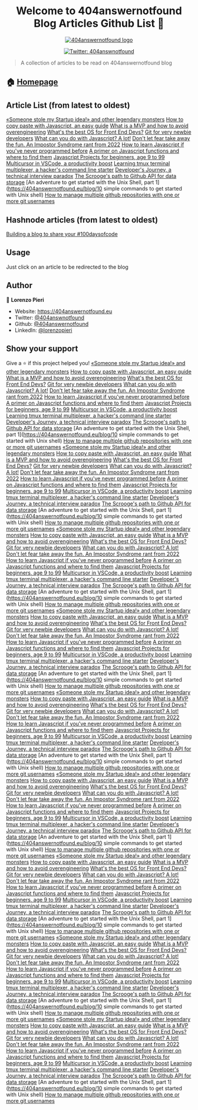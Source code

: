 <h1 align="center">Welcome to 404answernotfound <br/> Blog Articles Github List 👋</h1>

<div align="center">
<a href="404answernotfound.eu" target="_blank">
    <img alt="404answernotfound logo" src="https://camo.githubusercontent.com/8ed054ee6fae0a874adc186d180b67b61656cd7a06ad0a28f2e0e54e5ee4807c/68747470733a2f2f343034616e737765726e6f74666f756e642e65752f5f6e6578742f696d6167653f75726c3d253246737461746963253246696d61676573253246343034616e737765726e6f74666f756e646461726b7468656d652e706e6726773d31323826713d3735" />
  </a>
    </div>
<p align="center">
  <a href="https://twitter.com/404answnotfound" target="_blank">
    <img alt="Twitter: 404answnotfound" src="https://img.shields.io/twitter/follow/404answnotfound.svg?style=social" />
  </a>
</p>

> A collection of articles to be read on 404answernotfound blog

## 🏠 [Homepage](404answernotfound.eu)

## Article List (from latest to oldest)
[«Someone stole my Startup idea!» and other legendary monsters](https://404answernotfound.eu/blog/someone-stole-my-startup-idea-and-other-legendary-monsters)
[How to copy paste with Javascript, an easy guide](https://404answernotfound.eu/blog/how-to-copy-paste-with-javascript-an-easy-guide)
[What is a MVP and how to avoid overengineering](https://404answernotfound.eu/blog/what-is-an-mvp-and-how-to-avoid-overengineering)
[What's the best OS for Front End Devs?](https://404answernotfound.eu/blog/whats-the-best-os-for-web-developers)
[Git for very newbie developers](https://404answernotfound.eu/blog/git-for-very-newbie-developers)
[What can you do with Javascript? A lot!](https://404answernotfound.eu/blog/what-can-you-do-with-javascript-a-lot)
[Don't let fear take away the fun. An Impostor Syndrome rant from 2022](https://404answernotfound.eu/blog/dont-let-fear-take-away-the-fun-an-impostor-syndrom-analysis-from-2022)
[How to learn Javascript if you've never programmed before](https://404answernotfound.eu/blog/how-to-learn-javascript-if-youve-never-programmed-before)
[A primer on Javascript functions and where to find them](https://404answernotfound.eu/blog/a-primer-on-javascript-functions-and-where-to-find-them)
[Javascript Projects for beginners, age 9 to 99](https://404answernotfound.eu/blog/javascript-projects-for-beginners-age-9-to-99)
[Multicursor in VSCode, a productivity boost](https://404answernotfound.eu/blog/multicursor-in-vscode-a-productivity-boost)
[Learning tmux terminal multiplexer, a hacker's command line starter](https://404answernotfound.eu/blog/learning-tmux-terminal-multiplexer-a-hackers-command-line-starter)
[Developer's Journey, a technical interview paradox](https://404answernotfound.eu/blog/developers-journey-a-technical-interview-paradox)
[The Scrooge's path to Github API for data storage](https://404answernotfound.eu/blog/the-scrooges-path-to-github-api-for-data-storage)
[An adventure to get started with the Unix Shell, part 1](https://404answernotfound.eu/blog/10 simple commands to get started with Unix shell)
[How to manage multiple github repositories with one or more git usernames](https://404answernotfound.eu/blog/change-git-user)

## Hashnode articles (from latest to oldest)
[Building a blog to share your #100daysofcode](https://404answnotfound.hashnode.dev/building-a-blog-to-share-your-100daysofcode)
## Usage

Just click on an article to be redirected to the blog

## Author

👤 **Lorenzo Pieri**

* Website: https://404answernotfound.eu
* Twitter: [@404answnotfound](https://twitter.com/404answnotfound)
* Github: [@404answernotfound](https://github.com/404answernotfound)
* LinkedIn: [@lorenzopieri](https://linkedin.com/in/lorenzopieri)

## Show your support

Give a ⭐️ if this project helped you!
[«Someone stole my Startup idea!» and other legendary monsters](https://404answernotfound.eu/blog/someone-stole-my-startup-idea-and-other-legendary-monsters)
[How to copy paste with Javascript, an easy guide](https://404answernotfound.eu/blog/how-to-copy-paste-with-javascript-an-easy-guide)
[What is a MVP and how to avoid overengineering](https://404answernotfound.eu/blog/what-is-an-mvp-and-how-to-avoid-overengineering)
[What's the best OS for Front End Devs?](https://404answernotfound.eu/blog/whats-the-best-os-for-web-developers)
[Git for very newbie developers](https://404answernotfound.eu/blog/git-for-very-newbie-developers)
[What can you do with Javascript? A lot!](https://404answernotfound.eu/blog/what-can-you-do-with-javascript-a-lot)
[Don't let fear take away the fun. An Impostor Syndrome rant from 2022](https://404answernotfound.eu/blog/dont-let-fear-take-away-the-fun-an-impostor-syndrom-analysis-from-2022)
[How to learn Javascript if you've never programmed before](https://404answernotfound.eu/blog/how-to-learn-javascript-if-youve-never-programmed-before)
[A primer on Javascript functions and where to find them](https://404answernotfound.eu/blog/a-primer-on-javascript-functions-and-where-to-find-them)
[Javascript Projects for beginners, age 9 to 99](https://404answernotfound.eu/blog/javascript-projects-for-beginners-age-9-to-99)
[Multicursor in VSCode, a productivity boost](https://404answernotfound.eu/blog/multicursor-in-vscode-a-productivity-boost)
[Learning tmux terminal multiplexer, a hacker's command line starter](https://404answernotfound.eu/blog/learning-tmux-terminal-multiplexer-a-hackers-command-line-starter)
[Developer's Journey, a technical interview paradox](https://404answernotfound.eu/blog/developers-journey-a-technical-interview-paradox)
[The Scrooge's path to Github API for data storage](https://404answernotfound.eu/blog/the-scrooges-path-to-github-api-for-data-storage)
[An adventure to get started with the Unix Shell, part 1](https://404answernotfound.eu/blog/10 simple commands to get started with Unix shell)
[How to manage multiple github repositories with one or more git usernames](https://404answernotfound.eu/blog/change-git-user)
[«Someone stole my Startup idea!» and other legendary monsters](https://404answernotfound.eu/blog/someone-stole-my-startup-idea-and-other-legendary-monsters)
[How to copy paste with Javascript, an easy guide](https://404answernotfound.eu/blog/how-to-copy-paste-with-javascript-an-easy-guide)
[What is a MVP and how to avoid overengineering](https://404answernotfound.eu/blog/what-is-an-mvp-and-how-to-avoid-overengineering)
[What's the best OS for Front End Devs?](https://404answernotfound.eu/blog/whats-the-best-os-for-web-developers)
[Git for very newbie developers](https://404answernotfound.eu/blog/git-for-very-newbie-developers)
[What can you do with Javascript? A lot!](https://404answernotfound.eu/blog/what-can-you-do-with-javascript-a-lot)
[Don't let fear take away the fun. An Impostor Syndrome rant from 2022](https://404answernotfound.eu/blog/dont-let-fear-take-away-the-fun-an-impostor-syndrom-analysis-from-2022)
[How to learn Javascript if you've never programmed before](https://404answernotfound.eu/blog/how-to-learn-javascript-if-youve-never-programmed-before)
[A primer on Javascript functions and where to find them](https://404answernotfound.eu/blog/a-primer-on-javascript-functions-and-where-to-find-them)
[Javascript Projects for beginners, age 9 to 99](https://404answernotfound.eu/blog/javascript-projects-for-beginners-age-9-to-99)
[Multicursor in VSCode, a productivity boost](https://404answernotfound.eu/blog/multicursor-in-vscode-a-productivity-boost)
[Learning tmux terminal multiplexer, a hacker's command line starter](https://404answernotfound.eu/blog/learning-tmux-terminal-multiplexer-a-hackers-command-line-starter)
[Developer's Journey, a technical interview paradox](https://404answernotfound.eu/blog/developers-journey-a-technical-interview-paradox)
[The Scrooge's path to Github API for data storage](https://404answernotfound.eu/blog/the-scrooges-path-to-github-api-for-data-storage)
[An adventure to get started with the Unix Shell, part 1](https://404answernotfound.eu/blog/10 simple commands to get started with Unix shell)
[How to manage multiple github repositories with one or more git usernames](https://404answernotfound.eu/blog/change-git-user)
[«Someone stole my Startup idea!» and other legendary monsters](https://404answernotfound.eu/blog/someone-stole-my-startup-idea-and-other-legendary-monsters)
[How to copy paste with Javascript, an easy guide](https://404answernotfound.eu/blog/how-to-copy-paste-with-javascript-an-easy-guide)
[What is a MVP and how to avoid overengineering](https://404answernotfound.eu/blog/what-is-an-mvp-and-how-to-avoid-overengineering)
[What's the best OS for Front End Devs?](https://404answernotfound.eu/blog/whats-the-best-os-for-web-developers)
[Git for very newbie developers](https://404answernotfound.eu/blog/git-for-very-newbie-developers)
[What can you do with Javascript? A lot!](https://404answernotfound.eu/blog/what-can-you-do-with-javascript-a-lot)
[Don't let fear take away the fun. An Impostor Syndrome rant from 2022](https://404answernotfound.eu/blog/dont-let-fear-take-away-the-fun-an-impostor-syndrom-analysis-from-2022)
[How to learn Javascript if you've never programmed before](https://404answernotfound.eu/blog/how-to-learn-javascript-if-youve-never-programmed-before)
[A primer on Javascript functions and where to find them](https://404answernotfound.eu/blog/a-primer-on-javascript-functions-and-where-to-find-them)
[Javascript Projects for beginners, age 9 to 99](https://404answernotfound.eu/blog/javascript-projects-for-beginners-age-9-to-99)
[Multicursor in VSCode, a productivity boost](https://404answernotfound.eu/blog/multicursor-in-vscode-a-productivity-boost)
[Learning tmux terminal multiplexer, a hacker's command line starter](https://404answernotfound.eu/blog/learning-tmux-terminal-multiplexer-a-hackers-command-line-starter)
[Developer's Journey, a technical interview paradox](https://404answernotfound.eu/blog/developers-journey-a-technical-interview-paradox)
[The Scrooge's path to Github API for data storage](https://404answernotfound.eu/blog/the-scrooges-path-to-github-api-for-data-storage)
[An adventure to get started with the Unix Shell, part 1](https://404answernotfound.eu/blog/10 simple commands to get started with Unix shell)
[How to manage multiple github repositories with one or more git usernames](https://404answernotfound.eu/blog/change-git-user)
[«Someone stole my Startup idea!» and other legendary monsters](https://404answernotfound.eu/blog/someone-stole-my-startup-idea-and-other-legendary-monsters)
[How to copy paste with Javascript, an easy guide](https://404answernotfound.eu/blog/how-to-copy-paste-with-javascript-an-easy-guide)
[What is a MVP and how to avoid overengineering](https://404answernotfound.eu/blog/what-is-an-mvp-and-how-to-avoid-overengineering)
[What's the best OS for Front End Devs?](https://404answernotfound.eu/blog/whats-the-best-os-for-web-developers)
[Git for very newbie developers](https://404answernotfound.eu/blog/git-for-very-newbie-developers)
[What can you do with Javascript? A lot!](https://404answernotfound.eu/blog/what-can-you-do-with-javascript-a-lot)
[Don't let fear take away the fun. An Impostor Syndrome rant from 2022](https://404answernotfound.eu/blog/dont-let-fear-take-away-the-fun-an-impostor-syndrom-analysis-from-2022)
[How to learn Javascript if you've never programmed before](https://404answernotfound.eu/blog/how-to-learn-javascript-if-youve-never-programmed-before)
[A primer on Javascript functions and where to find them](https://404answernotfound.eu/blog/a-primer-on-javascript-functions-and-where-to-find-them)
[Javascript Projects for beginners, age 9 to 99](https://404answernotfound.eu/blog/javascript-projects-for-beginners-age-9-to-99)
[Multicursor in VSCode, a productivity boost](https://404answernotfound.eu/blog/multicursor-in-vscode-a-productivity-boost)
[Learning tmux terminal multiplexer, a hacker's command line starter](https://404answernotfound.eu/blog/learning-tmux-terminal-multiplexer-a-hackers-command-line-starter)
[Developer's Journey, a technical interview paradox](https://404answernotfound.eu/blog/developers-journey-a-technical-interview-paradox)
[The Scrooge's path to Github API for data storage](https://404answernotfound.eu/blog/the-scrooges-path-to-github-api-for-data-storage)
[An adventure to get started with the Unix Shell, part 1](https://404answernotfound.eu/blog/10 simple commands to get started with Unix shell)
[How to manage multiple github repositories with one or more git usernames](https://404answernotfound.eu/blog/change-git-user)
[«Someone stole my Startup idea!» and other legendary monsters](https://404answernotfound.eu/blog/someone-stole-my-startup-idea-and-other-legendary-monsters)
[How to copy paste with Javascript, an easy guide](https://404answernotfound.eu/blog/how-to-copy-paste-with-javascript-an-easy-guide)
[What is a MVP and how to avoid overengineering](https://404answernotfound.eu/blog/what-is-an-mvp-and-how-to-avoid-overengineering)
[What's the best OS for Front End Devs?](https://404answernotfound.eu/blog/whats-the-best-os-for-web-developers)
[Git for very newbie developers](https://404answernotfound.eu/blog/git-for-very-newbie-developers)
[What can you do with Javascript? A lot!](https://404answernotfound.eu/blog/what-can-you-do-with-javascript-a-lot)
[Don't let fear take away the fun. An Impostor Syndrome rant from 2022](https://404answernotfound.eu/blog/dont-let-fear-take-away-the-fun-an-impostor-syndrom-analysis-from-2022)
[How to learn Javascript if you've never programmed before](https://404answernotfound.eu/blog/how-to-learn-javascript-if-youve-never-programmed-before)
[A primer on Javascript functions and where to find them](https://404answernotfound.eu/blog/a-primer-on-javascript-functions-and-where-to-find-them)
[Javascript Projects for beginners, age 9 to 99](https://404answernotfound.eu/blog/javascript-projects-for-beginners-age-9-to-99)
[Multicursor in VSCode, a productivity boost](https://404answernotfound.eu/blog/multicursor-in-vscode-a-productivity-boost)
[Learning tmux terminal multiplexer, a hacker's command line starter](https://404answernotfound.eu/blog/learning-tmux-terminal-multiplexer-a-hackers-command-line-starter)
[Developer's Journey, a technical interview paradox](https://404answernotfound.eu/blog/developers-journey-a-technical-interview-paradox)
[The Scrooge's path to Github API for data storage](https://404answernotfound.eu/blog/the-scrooges-path-to-github-api-for-data-storage)
[An adventure to get started with the Unix Shell, part 1](https://404answernotfound.eu/blog/10 simple commands to get started with Unix shell)
[How to manage multiple github repositories with one or more git usernames](https://404answernotfound.eu/blog/change-git-user)
[«Someone stole my Startup idea!» and other legendary monsters](https://404answernotfound.eu/blog/someone-stole-my-startup-idea-and-other-legendary-monsters)
[How to copy paste with Javascript, an easy guide](https://404answernotfound.eu/blog/how-to-copy-paste-with-javascript-an-easy-guide)
[What is a MVP and how to avoid overengineering](https://404answernotfound.eu/blog/what-is-an-mvp-and-how-to-avoid-overengineering)
[What's the best OS for Front End Devs?](https://404answernotfound.eu/blog/whats-the-best-os-for-web-developers)
[Git for very newbie developers](https://404answernotfound.eu/blog/git-for-very-newbie-developers)
[What can you do with Javascript? A lot!](https://404answernotfound.eu/blog/what-can-you-do-with-javascript-a-lot)
[Don't let fear take away the fun. An Impostor Syndrome rant from 2022](https://404answernotfound.eu/blog/dont-let-fear-take-away-the-fun-an-impostor-syndrom-analysis-from-2022)
[How to learn Javascript if you've never programmed before](https://404answernotfound.eu/blog/how-to-learn-javascript-if-youve-never-programmed-before)
[A primer on Javascript functions and where to find them](https://404answernotfound.eu/blog/a-primer-on-javascript-functions-and-where-to-find-them)
[Javascript Projects for beginners, age 9 to 99](https://404answernotfound.eu/blog/javascript-projects-for-beginners-age-9-to-99)
[Multicursor in VSCode, a productivity boost](https://404answernotfound.eu/blog/multicursor-in-vscode-a-productivity-boost)
[Learning tmux terminal multiplexer, a hacker's command line starter](https://404answernotfound.eu/blog/learning-tmux-terminal-multiplexer-a-hackers-command-line-starter)
[Developer's Journey, a technical interview paradox](https://404answernotfound.eu/blog/developers-journey-a-technical-interview-paradox)
[The Scrooge's path to Github API for data storage](https://404answernotfound.eu/blog/the-scrooges-path-to-github-api-for-data-storage)
[An adventure to get started with the Unix Shell, part 1](https://404answernotfound.eu/blog/10 simple commands to get started with Unix shell)
[How to manage multiple github repositories with one or more git usernames](https://404answernotfound.eu/blog/change-git-user)
[«Someone stole my Startup idea!» and other legendary monsters](https://404answernotfound.eu/blog/someone-stole-my-startup-idea-and-other-legendary-monsters)
[How to copy paste with Javascript, an easy guide](https://404answernotfound.eu/blog/how-to-copy-paste-with-javascript-an-easy-guide)
[What is a MVP and how to avoid overengineering](https://404answernotfound.eu/blog/what-is-an-mvp-and-how-to-avoid-overengineering)
[What's the best OS for Front End Devs?](https://404answernotfound.eu/blog/whats-the-best-os-for-web-developers)
[Git for very newbie developers](https://404answernotfound.eu/blog/git-for-very-newbie-developers)
[What can you do with Javascript? A lot!](https://404answernotfound.eu/blog/what-can-you-do-with-javascript-a-lot)
[Don't let fear take away the fun. An Impostor Syndrome rant from 2022](https://404answernotfound.eu/blog/dont-let-fear-take-away-the-fun-an-impostor-syndrom-analysis-from-2022)
[How to learn Javascript if you've never programmed before](https://404answernotfound.eu/blog/how-to-learn-javascript-if-youve-never-programmed-before)
[A primer on Javascript functions and where to find them](https://404answernotfound.eu/blog/a-primer-on-javascript-functions-and-where-to-find-them)
[Javascript Projects for beginners, age 9 to 99](https://404answernotfound.eu/blog/javascript-projects-for-beginners-age-9-to-99)
[Multicursor in VSCode, a productivity boost](https://404answernotfound.eu/blog/multicursor-in-vscode-a-productivity-boost)
[Learning tmux terminal multiplexer, a hacker's command line starter](https://404answernotfound.eu/blog/learning-tmux-terminal-multiplexer-a-hackers-command-line-starter)
[Developer's Journey, a technical interview paradox](https://404answernotfound.eu/blog/developers-journey-a-technical-interview-paradox)
[The Scrooge's path to Github API for data storage](https://404answernotfound.eu/blog/the-scrooges-path-to-github-api-for-data-storage)
[An adventure to get started with the Unix Shell, part 1](https://404answernotfound.eu/blog/10 simple commands to get started with Unix shell)
[How to manage multiple github repositories with one or more git usernames](https://404answernotfound.eu/blog/change-git-user)
[«Someone stole my Startup idea!» and other legendary monsters](https://404answernotfound.eu/blog/someone-stole-my-startup-idea-and-other-legendary-monsters)
[How to copy paste with Javascript, an easy guide](https://404answernotfound.eu/blog/how-to-copy-paste-with-javascript-an-easy-guide)
[What is a MVP and how to avoid overengineering](https://404answernotfound.eu/blog/what-is-an-mvp-and-how-to-avoid-overengineering)
[What's the best OS for Front End Devs?](https://404answernotfound.eu/blog/whats-the-best-os-for-web-developers)
[Git for very newbie developers](https://404answernotfound.eu/blog/git-for-very-newbie-developers)
[What can you do with Javascript? A lot!](https://404answernotfound.eu/blog/what-can-you-do-with-javascript-a-lot)
[Don't let fear take away the fun. An Impostor Syndrome rant from 2022](https://404answernotfound.eu/blog/dont-let-fear-take-away-the-fun-an-impostor-syndrom-analysis-from-2022)
[How to learn Javascript if you've never programmed before](https://404answernotfound.eu/blog/how-to-learn-javascript-if-youve-never-programmed-before)
[A primer on Javascript functions and where to find them](https://404answernotfound.eu/blog/a-primer-on-javascript-functions-and-where-to-find-them)
[Javascript Projects for beginners, age 9 to 99](https://404answernotfound.eu/blog/javascript-projects-for-beginners-age-9-to-99)
[Multicursor in VSCode, a productivity boost](https://404answernotfound.eu/blog/multicursor-in-vscode-a-productivity-boost)
[Learning tmux terminal multiplexer, a hacker's command line starter](https://404answernotfound.eu/blog/learning-tmux-terminal-multiplexer-a-hackers-command-line-starter)
[Developer's Journey, a technical interview paradox](https://404answernotfound.eu/blog/developers-journey-a-technical-interview-paradox)
[The Scrooge's path to Github API for data storage](https://404answernotfound.eu/blog/the-scrooges-path-to-github-api-for-data-storage)
[An adventure to get started with the Unix Shell, part 1](https://404answernotfound.eu/blog/10 simple commands to get started with Unix shell)
[How to manage multiple github repositories with one or more git usernames](https://404answernotfound.eu/blog/change-git-user)
[«Someone stole my Startup idea!» and other legendary monsters](https://404answernotfound.eu/blog/someone-stole-my-startup-idea-and-other-legendary-monsters)
[How to copy paste with Javascript, an easy guide](https://404answernotfound.eu/blog/how-to-copy-paste-with-javascript-an-easy-guide)
[What is a MVP and how to avoid overengineering](https://404answernotfound.eu/blog/what-is-an-mvp-and-how-to-avoid-overengineering)
[What's the best OS for Front End Devs?](https://404answernotfound.eu/blog/whats-the-best-os-for-web-developers)
[Git for very newbie developers](https://404answernotfound.eu/blog/git-for-very-newbie-developers)
[What can you do with Javascript? A lot!](https://404answernotfound.eu/blog/what-can-you-do-with-javascript-a-lot)
[Don't let fear take away the fun. An Impostor Syndrome rant from 2022](https://404answernotfound.eu/blog/dont-let-fear-take-away-the-fun-an-impostor-syndrom-analysis-from-2022)
[How to learn Javascript if you've never programmed before](https://404answernotfound.eu/blog/how-to-learn-javascript-if-youve-never-programmed-before)
[A primer on Javascript functions and where to find them](https://404answernotfound.eu/blog/a-primer-on-javascript-functions-and-where-to-find-them)
[Javascript Projects for beginners, age 9 to 99](https://404answernotfound.eu/blog/javascript-projects-for-beginners-age-9-to-99)
[Multicursor in VSCode, a productivity boost](https://404answernotfound.eu/blog/multicursor-in-vscode-a-productivity-boost)
[Learning tmux terminal multiplexer, a hacker's command line starter](https://404answernotfound.eu/blog/learning-tmux-terminal-multiplexer-a-hackers-command-line-starter)
[Developer's Journey, a technical interview paradox](https://404answernotfound.eu/blog/developers-journey-a-technical-interview-paradox)
[The Scrooge's path to Github API for data storage](https://404answernotfound.eu/blog/the-scrooges-path-to-github-api-for-data-storage)
[An adventure to get started with the Unix Shell, part 1](https://404answernotfound.eu/blog/10 simple commands to get started with Unix shell)
[How to manage multiple github repositories with one or more git usernames](https://404answernotfound.eu/blog/change-git-user)

